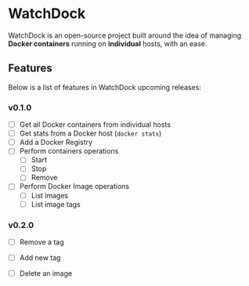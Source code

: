 # WatchDock

WatchDock is an open-source project built around the idea of managing **Docker containers** running on **individual** hosts, with an ease.


## Features 
Below is a list of features in WatchDock upcoming releases:
### v0.1.0

- [ ] Get all Docker containers from individual hosts
- [ ] Get stats from a Docker host (`docker stats`)
- [ ] Add a Docker Registry 
- [ ] Perform containers operations
  - [ ] Start
  - [ ] Stop
  - [ ] Remove
- [ ] Perform Docker Image operations
  - [ ] List images
  - [ ] List image tags

### v0.2.0
  - [ ] Remove a tag
  - [ ] Add new tag
  - [ ] Delete an image

